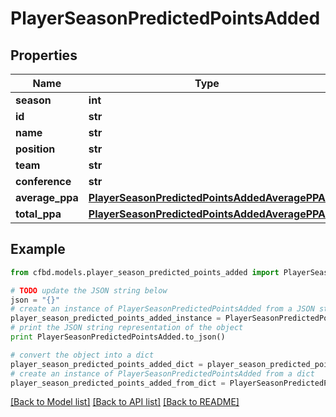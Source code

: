# PlayerSeasonPredictedPointsAdded


## Properties
Name | Type | Description | Notes
------------ | ------------- | ------------- | -------------
**season** | **int** |  | 
**id** | **str** |  | 
**name** | **str** |  | 
**position** | **str** |  | 
**team** | **str** |  | 
**conference** | **str** |  | 
**average_ppa** | [**PlayerSeasonPredictedPointsAddedAveragePPA**](PlayerSeasonPredictedPointsAddedAveragePPA.md) |  | 
**total_ppa** | [**PlayerSeasonPredictedPointsAddedAveragePPA**](PlayerSeasonPredictedPointsAddedAveragePPA.md) |  | 

## Example

```python
from cfbd.models.player_season_predicted_points_added import PlayerSeasonPredictedPointsAdded

# TODO update the JSON string below
json = "{}"
# create an instance of PlayerSeasonPredictedPointsAdded from a JSON string
player_season_predicted_points_added_instance = PlayerSeasonPredictedPointsAdded.from_json(json)
# print the JSON string representation of the object
print PlayerSeasonPredictedPointsAdded.to_json()

# convert the object into a dict
player_season_predicted_points_added_dict = player_season_predicted_points_added_instance.to_dict()
# create an instance of PlayerSeasonPredictedPointsAdded from a dict
player_season_predicted_points_added_from_dict = PlayerSeasonPredictedPointsAdded.from_dict(player_season_predicted_points_added_dict)
```
[[Back to Model list]](../README.md#documentation-for-models) [[Back to API list]](../README.md#documentation-for-api-endpoints) [[Back to README]](../README.md)


